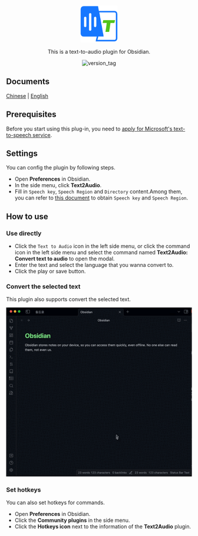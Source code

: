 <p align="center"><img width="100" src="./icon.png" ali /></p>

<p align="center">This is a text-to-audio plugin for Obsidian.</p>

<p align="center"><img src="https://img.shields.io/badge/version-1.3.1-blue" alt="version_tag" /></p>

## Documents

[Chinese](./README.zh.md) | [English](./README.md)

## Prerequisites

Before you start using this plug-in, you need to [apply for Microsoft's text-to-speech service](https://learn.microsoft.com/en-us/azure/ai-services/speech-service/index-text-to-speech).

## Settings

You can config the plugin by following steps.

- Open **Preferences** in Obsidian.
- In the side menu, click **Text2Audio**.
- Fill in `Speech key`, `Speech Region` and `Directory` content.Among them, you can refer to [this document](https://learn.microsoft.com/en-us/azure/ai-services/multi-service-resource?pivots=azportal&tabs=macos#get-the-keys-for-your-resource) to obtain `Speech key` and `Speech Region`.

## How to use

### Use directly

- Click the `Text to Audio` icon in the left side menu, or click the command icon in the left side menu and select the command named **Text2Audio: Convert text to audio** to open the modal.
- Enter the text and select the language that you wanna convert to.
- Click the play or save button.

### Convert the selected text

This plugin also supports convert the selected text.

<p align="center"><img src="./en-example.gif" ali /></p>

### Set hotkeys

You can also set hotkeys for commands.

- Open **Preferences** in Obsidian.
- Click the **Community plugins** in the side menu.
- Click the **Hotkeys icon** next to the information of the **Text2Audio** plugin.
